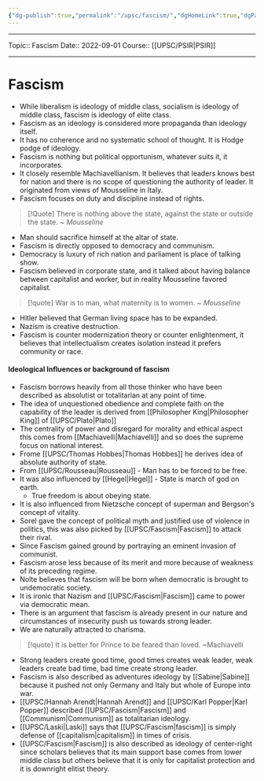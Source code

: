 ```yaml
---
{"dg-publish":true,"permalink":"/upsc/fascism/","dgHomeLink":true,"dgPassFrontmatter":false}
---
```


----
Topic:: Fascism
Date:: 2022-09-01
Course:: [[UPSC/PSIR|PSIR]] 

----
# Fascism
- While liberalism is ideology of middle class, socialism is ideology of middle class, fascism is ideology of elite class. 
- Fascism as an ideology is considered more propaganda than ideology itself. 
- It has no coherence and no systematic school of thought. It is Hodge podge of ideology. 
- Fascism is nothing but political opportunism, whatever suits it, it incorporates. 
- It closely resemble Machiavellianism. It believes that leaders knows best for nation and there is no scope of questioning the authority of leader. It originated from views of Mousseline in Italy. 
- Fascism focuses on duty and discipline instead of rights. 

> [!Quote] There is nothing above the state, against the state or outside the state. ~ *Mousseline* 

- Man should sacrifice himself at the altar of state. 
- Fascism is directly opposed to democracy and communism. 
- Democracy is luxury of rich nation and parliament is place of talking show. 
- Fascism believed in corporate state, and it talked about having balance between capitalist and worker, but in reality Mousseline favored capitalist. 
> [!quote] War is to man, what maternity is to women. ~ *Mousseline*

- Hitler believed that German living space has to be expanded.  
- Nazism is creative destruction. 
- Fascism is counter modernization theory or counter enlightenment, it believes that intellectualism creates isolation instead it prefers community or race. 

#### Ideological Influences or background of fascism
- Fascism borrows heavily from all those thinker who have been described as absolutist or totalitarian at any point of time. 
- The idea of unquestioned obedience and complete faith on the capability of the leader is derived from [[Philosopher King|Philosopher King]] of [[UPSC/Plato|Plato]]
- The centrality of power and disregard for morality and ethical aspect this comes from [[Machiavelli|Machiavelli]] and so does the supreme focus on national interest. 
- Frome [[UPSC/Thomas Hobbes|Thomas Hobbes]] he derives idea of absolute authority of state. 
- From [[UPSC/Rousseau|Rousseau]] - Man has to be forced to be free. 
- It was also influenced by [[Hegel|Hegel]] - State is march of god on earth. 
	- True freedom is about obeying state.
- It is also influenced from Nietzsche concept of superman and Bergson's concept of vitality.  
- Sorel gave the concept of political myth and justified use of violence in politics, this was also picked by [[UPSC/Fascism|Fascism]] to attack their rival. 
- Since Fascism gained ground by portraying an eminent invasion of communist. 
- Fascism arose less because of its merit and more because of weakness of its preceding regime. 
- Nolte believes that fascism will be born when democratic is brought to undemocratic society.
- It is ironic that Nazism and [[UPSC/Fascism|Fascism]] came to power via democratic mean. 
- There is an argument that fascism is already present in our nature and circumstances of insecurity push us towards strong leader.
- We are naturally attracted to charisma. 
>[!quote] It is better for Prince to be feared than loved. ~Machiavelli
>
- Strong leaders create good time, good times creates weak leader, weak leaders create bad time, bad time create strong leader. 
- Fascism is also described as adventures ideology by [[Sabine|Sabine]] because it pushed not only Germany and Italy but whole of Europe into war. 
- [[UPSC/Hannah Arendt|Hannah Arendt]] and [[UPSC/Karl Popper|Karl Popper]] described [[UPSC/Fascism|Fascism]] and [[Communism|Communism]] as totalitarian ideology. 
- [[UPSC/Laski|Laski]] says that [[UPSC/Fascism|fascism]] is simply defense of [[capitalism|capitalism]] in times of crisis. 
- [[UPSC/Fascism|Fascism]] is also described as ideology of center-right since scholars believes that its main support base comes from lower middle class but others believe that it is only for capitalist protection and it is downright elitist theory. 




